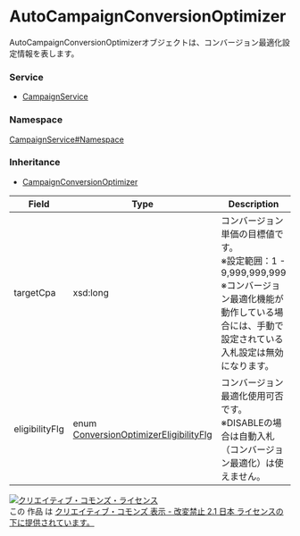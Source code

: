 

# AutoCampaignConversionOptimizer

AutoCampaignConversionOptimizerオブジェクトは、コンバージョン最適化設定情報を表します。

### Service

+ [CampaignService](../../services/CampaignService.md)

### Namespace

[CampaignService#Namespace](../../services/CampaignService.md#namespace)

### Inheritance

+ [CampaignConversionOptimizer](./CampaignConversionOptimizer.md)

| Field | Type | Description | response | add | set | remove |
| ----- | ---- | ----------- | -------- | --------- | --------- | --------- |
| targetCpa | xsd:long | コンバージョン単価の目標値です。<br>※設定範囲：1 - 9,999,999,999<br>※コンバージョン最適化機能が動作している場合には、手動で設定されている入札設定は無効になります。<br> | yes | Ignore | Optional | Ignore | |
| eligibilityFlg | enum [ConversionOptimizerEligibilityFlg](./ConversionOptimizerEligibilityFlg.md) | コンバージョン最適化使用可否です。<br>※DISABLEの場合は自動入札（コンバージョン最適化）は使えません。 | yes | Ignore | Ignore | Ignore | |

<a rel="license" href="http://creativecommons.org/licenses/by-nd/2.1/jp/"><img alt="クリエイティブ・コモンズ・ライセンス" style="border-width:0" src="https://i.creativecommons.org/l/by-nd/2.1/jp/88x31.png" /></a><br />この 作品 は <a rel="license" href="http://creativecommons.org/licenses/by-nd/2.1/jp/">クリエイティブ・コモンズ 表示 - 改変禁止 2.1 日本 ライセンスの下に提供されています。</a>
